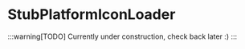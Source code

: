 ﻿
# StubPlatformIconLoader

:::warning[TODO]
Currently under construction, check back later :)
:::

